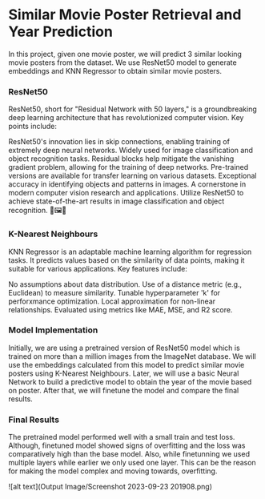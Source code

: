 # Similar Movie Poster Retrieval and Year Prediction

In this project, given one movie poster, we will predict 3 similar looking movie posters from the dataset. We use ResNet50 model to generate embeddings and KNN Regressor to obtain similar movie posters. 

### ResNet50

ResNet50, short for "Residual Network with 50 layers," is a groundbreaking deep learning architecture that has revolutionized computer vision. Key points include:

ResNet50's innovation lies in skip connections, enabling training of extremely deep neural networks.
Widely used for image classification and object recognition tasks.
Residual blocks help mitigate the vanishing gradient problem, allowing for the training of deep networks.
Pre-trained versions are available for transfer learning on various datasets.
Exceptional accuracy in identifying objects and patterns in images.
A cornerstone in modern computer vision research and applications.
Utilize ResNet50 to achieve state-of-the-art results in image classification and object recognition. 🌟🖼️🤖 

### K-Nearest Neighbours

KNN Regressor is an adaptable machine learning algorithm for regression tasks. It predicts values based on the similarity of data points, making it suitable for various applications. Key features include:

No assumptions about data distribution.
Use of a distance metric (e.g., Euclidean) to measure similarity.
Tunable hyperparameter 'k' for perforxmance optimization.
Local approximation for non-linear relationships.
Evaluated using metrics like MAE, MSE, and R2 score.


### Model Implementation

Initially, we are using a pretrained version of ResNet50 model which is trained on more than a million images from the ImageNet database. We will use the embeddings calculated from this model to predict similar movie posters using K-Nearest Neighbours. Later, we will use a basic Neural Network to build a predictive model to obtain the year of the movie based on poster. After that, we will finetune the model and compare the final results.

### Final Results

The pretrained model performed well with a small train and test loss. Although, finetuned model showed signs of overfitting and the loss was comparatively high than the base model. Also, while finetunning we used multiple layers while earlier we only used one layer. This can be the reason for making the model complex and moving towards, overfitting.

![alt text](Output Image/Screenshot 2023-09-23 201908.png)
